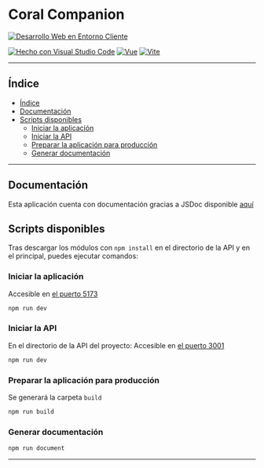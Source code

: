 <h1>Coral Companion</h1>

[![Desarrollo Web en Entorno Cliente](https://img.shields.io/badge/Asignatura-DWEC-0892b6?style=for-the-badge)](https://iesrafaelalberti.es/c-f-g-s-desarrollo-de-aplicaciones-web/)

[![Hecho con Visual Studio Code](https://badges.aleen42.com/src/visual_studio_code.svg)](https://code.visualstudio.com/)
[![Vue](https://badges.aleen42.com/src/vue.svg)](https://vuejs.org/)
[![Vite](https://badges.aleen42.com/src/vitejs.svg)](https://vite.org/)

---

## Índice

- [Índice](#índice)
- [Documentación](#documentación)
- [Scripts disponibles](#scripts-disponibles)
  - [Iniciar la aplicación](#iniciar-la-aplicación)
  - [Iniciar la API](#iniciar-la-api)
  - [Preparar la aplicación para producción](#preparar-la-aplicación-para-producción)
  - [Generar documentación](#generar-documentación)

---

## Documentación

Esta aplicación cuenta con documentación gracias a JSDoc disponible [aquí](https://salem404.github.io/DWEC-Proyecto2)

## Scripts disponibles

Tras descargar los módulos con `npm install` en el directorio de la API y en el principal, puedes ejecutar comandos:

### Iniciar la aplicación

Accesible en [el puerto 5173](http://localhost:5173)

```bash
npm run dev
```

### Iniciar la API

En el directorio de la API del proyecto:
Accesible en [el puerto 3001](http://localhost:3001)

```bash
npm run dev
```

### Preparar la aplicación para producción

Se generará la carpeta `build`

```bash
npm run build
```

### Generar documentación

```bash
npm run document
```

---

